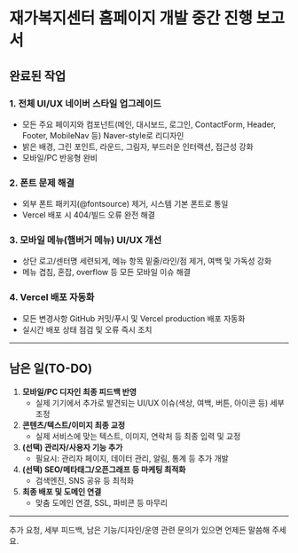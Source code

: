 # 재가복지센터 홈페이지 개발 중간 진행 보고서

## 완료된 작업

### 1. 전체 UI/UX 네이버 스타일 업그레이드
- 모든 주요 페이지와 컴포넌트(메인, 대시보드, 로그인, ContactForm, Header, Footer, MobileNav 등) Naver-style로 리디자인
- 밝은 배경, 그린 포인트, 라운드, 그림자, 부드러운 인터랙션, 접근성 강화
- 모바일/PC 반응형 완비

### 2. 폰트 문제 해결
- 외부 폰트 패키지(@fontsource) 제거, 시스템 기본 폰트로 통일
- Vercel 배포 시 404/빌드 오류 완전 해결

### 3. 모바일 메뉴(햄버거 메뉴) UI/UX 개선
- 상단 로고/센터명 세련되게, 메뉴 항목 밑줄/라인/점 제거, 여백 및 가독성 강화
- 메뉴 겹침, 혼잡, overflow 등 모든 모바일 이슈 해결

### 4. Vercel 배포 자동화
- 모든 변경사항 GitHub 커밋/푸시 및 Vercel production 배포 자동화
- 실시간 배포 상태 점검 및 오류 즉시 조치

---

## 남은 일(TO-DO)

1. **모바일/PC 디자인 최종 피드백 반영**
   - 실제 기기에서 추가로 발견되는 UI/UX 이슈(색상, 여백, 버튼, 아이콘 등) 세부 조정
2. **콘텐츠/텍스트/이미지 최종 교정**
   - 실제 서비스에 맞는 텍스트, 이미지, 연락처 등 최종 입력 및 교정
3. **(선택) 관리자/사용자 기능 추가**
   - 필요시: 관리자 페이지, 데이터 관리, 알림, 통계 등 추가 개발
4. **(선택) SEO/메타태그/오픈그래프 등 마케팅 최적화**
   - 검색엔진, SNS 공유 등 최적화
5. **최종 배포 및 도메인 연결**
   - 맞춤 도메인 연결, SSL, 파비콘 등 마무리

---

추가 요청, 세부 피드백, 남은 기능/디자인/운영 관련 문의가 있으면 언제든 말씀해 주세요.
